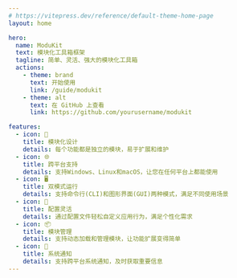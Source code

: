 ```yaml
---
# https://vitepress.dev/reference/default-theme-home-page
layout: home

hero:
  name: ModuKit
  text: 模块化工具箱框架
  tagline: 简单、灵活、强大的模块化工具箱
  actions:
    - theme: brand
      text: 开始使用
      link: /guide/modukit
    - theme: alt
      text: 在 GitHub 上查看
      link: https://github.com/yourusername/modukit

features:
  - icon: 🎯
    title: 模块化设计
    details: 每个功能都是独立的模块，易于扩展和维护
  - icon: 🌐
    title: 跨平台支持
    details: 支持Windows、Linux和macOS，让您在任何平台上都能使用
  - icon: 🖥️
    title: 双模式运行
    details: 支持命令行(CLI)和图形界面(GUI)两种模式，满足不同使用场景
  - icon: 🔧
    title: 配置灵活
    details: 通过配置文件轻松自定义应用行为，满足个性化需求
  - icon: 📦
    title: 模块管理
    details: 支持动态加载和管理模块，让功能扩展变得简单
  - icon: 🔔
    title: 系统通知
    details: 支持跨平台系统通知，及时获取重要信息
---
```


